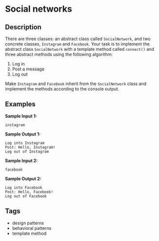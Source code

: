 # Social networks

## Description
There are three classes: an abstract class called `SocialNetwork`, and two concrete classes, `Instagram` and `Facebook`.
Your task is to implement the abstract class `SocialNetwork` with a template method called `connect()` and three abstract methods using the following algorithm:

1. Log in
2. Post a message
3. Log out

Make `Instagram` and `Facebook` inherit from the `SocialNetwork` class and implement the methods according to the console output.

## Examples
**Sample Input 1:**
```console
instagram
```

**Sample Output 1:**
```console
Log into Instagram
Post: Hello, Instagram!
Log out of Instagram
```

**Sample Input 2:**
```console
facebook
```

**Sample Output 2:**
```console
Log into Facebook
Post: Hello, Facebook!
Log out of Facebook
```

## Tags
- design patterns
- behavioral patterns
- template method